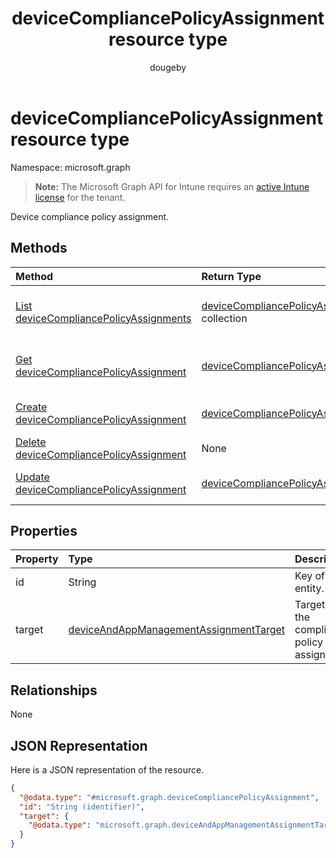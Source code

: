 ﻿---
title: "deviceCompliancePolicyAssignment resource type"
description: "Device compliance policy assignment."
author: "dougeby"
localization_priority: Normal
ms.prod: "intune"
doc_type: resourcePageType
---

# deviceCompliancePolicyAssignment resource type

Namespace: microsoft.graph

> **Note:** The Microsoft Graph API for Intune requires an [active Intune license](https://go.microsoft.com/fwlink/?linkid=839381) for the tenant.

Device compliance policy assignment.

## Methods

| Method                                                                                                           | Return Type                                                                                                         | Description                                                                                                                                                |
| :--------------------------------------------------------------------------------------------------------------- | :------------------------------------------------------------------------------------------------------------------ | :--------------------------------------------------------------------------------------------------------------------------------------------------------- |
| [List deviceCompliancePolicyAssignments](../api/intune-deviceconfig-devicecompliancepolicyassignment-list.md)    | [deviceCompliancePolicyAssignment](../resources/intune-deviceconfig-devicecompliancepolicyassignment.md) collection | List properties and relationships of the [deviceCompliancePolicyAssignment](../resources/intune-deviceconfig-devicecompliancepolicyassignment.md) objects. |
| [Get deviceCompliancePolicyAssignment](../api/intune-deviceconfig-devicecompliancepolicyassignment-get.md)       | [deviceCompliancePolicyAssignment](../resources/intune-deviceconfig-devicecompliancepolicyassignment.md)            | Read properties and relationships of the [deviceCompliancePolicyAssignment](../resources/intune-deviceconfig-devicecompliancepolicyassignment.md) object.  |
| [Create deviceCompliancePolicyAssignment](../api/intune-deviceconfig-devicecompliancepolicyassignment-create.md) | [deviceCompliancePolicyAssignment](../resources/intune-deviceconfig-devicecompliancepolicyassignment.md)            | Create a new [deviceCompliancePolicyAssignment](../resources/intune-deviceconfig-devicecompliancepolicyassignment.md) object.                              |
| [Delete deviceCompliancePolicyAssignment](../api/intune-deviceconfig-devicecompliancepolicyassignment-delete.md) | None                                                                                                                | Deletes a [deviceCompliancePolicyAssignment](../resources/intune-deviceconfig-devicecompliancepolicyassignment.md).                                        |
| [Update deviceCompliancePolicyAssignment](../api/intune-deviceconfig-devicecompliancepolicyassignment-update.md) | [deviceCompliancePolicyAssignment](../resources/intune-deviceconfig-devicecompliancepolicyassignment.md)            | Update the properties of a [deviceCompliancePolicyAssignment](../resources/intune-deviceconfig-devicecompliancepolicyassignment.md) object.                |

## Properties

| Property | Type                                                                                                           | Description                                  |
| :------- | :------------------------------------------------------------------------------------------------------------- | :------------------------------------------- |
| id       | String                                                                                                         | Key of the entity.                           |
| target   | [deviceAndAppManagementAssignmentTarget](../resources/intune-shared-deviceandappmanagementassignmenttarget.md) | Target for the compliance policy assignment. |

## Relationships

None

## JSON Representation

Here is a JSON representation of the resource.

<!-- {
  "blockType": "resource",
  "keyProperty": "id",
  "@odata.type": "microsoft.graph.deviceCompliancePolicyAssignment"
}
-->

```json
{
  "@odata.type": "#microsoft.graph.deviceCompliancePolicyAssignment",
  "id": "String (identifier)",
  "target": {
    "@odata.type": "microsoft.graph.deviceAndAppManagementAssignmentTarget"
  }
}
```
